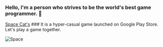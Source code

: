 ### Hello, I'm a person who strives to be the world's best game programmer. 👋

<!--
**Unity2033/Unity2033** is a ✨ _special_ ✨ repository because its `README.md` (this file) appears on your GitHub profile.

Here are some ideas to get you started:

- 🔭 I’m currently working on ...
- 🌱 I’m currently learning ...
- 👯 I’m looking to collaborate on ...
- 🤔 I’m looking for help with ...
- 💬 Ask me about ...
- 📫 How to reach me: ...
- 😄 Pronouns: ...
- ⚡ Fun fact: ...
-->

[Space Cat's](https://play.google.com/store/apps/details?id=com.Default.SpaceCats) ### It is a hyper-casual game launched on Google Play Store. Let's play a game together.

![Space](https://user-images.githubusercontent.com/82032086/137624660-56a55465-79f4-40c5-98db-e2a049518d7d.png)
